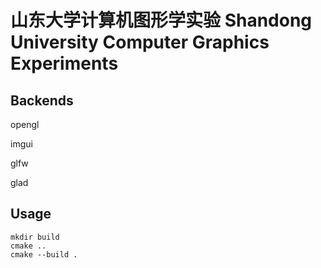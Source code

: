 # 山东大学计算机图形学实验 Shandong University Computer Graphics Experiments

## Backends

opengl

imgui

glfw

glad

## Usage

```shell
mkdir build
cmake ..
cmake --build .
```
